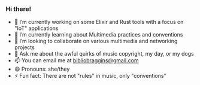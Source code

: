 ### Hi there!

- 🔭 I’m currently working on some Elixir and Rust tools with a focus on "IoT" applications
- 🌱 I’m currently learning about Multimedia practices and conventions
- 👯 I’m looking to collaborate on various multimedia and networking projects
- 💬 Ask me about the awful quirks of music copyright, my day, or my dogs
- 📫 You can email me at bibliobraggins@gmail.com
- 😄 Pronouns: she/they
- ⚡ Fun fact: There are not "rules" in music, only "conventions"

